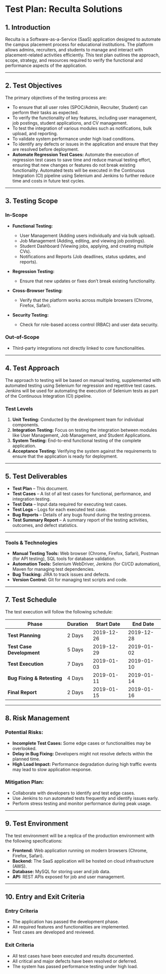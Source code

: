 # **Test Plan: Reculta Solutions**

## **1. Introduction**
Reculta is a Software-as-a-Service (SaaS) application designed to automate the campus placement process for educational institutions. The platform allows admins, recruiters, and students to manage and interact with placement-related activities efficiently. This test plan outlines the approach, scope, strategy, and resources required to verify the functional and performance aspects of the application.

---

## **2. Test Objectives**
The primary objectives of the testing process are:
- To ensure that all user roles (SPOC/Admin, Recruiter, Student) can perform their tasks as expected.
- To verify the functionality of key features, including user management, job postings, student applications, and CV management.
- To test the integration of various modules such as notifications, bulk upload, and reporting.
- To validate system performance under high load conditions.
- To identify any defects or issues in the application and ensure that they are resolved before deployment.
- **Automate Regression Test Cases:** Automate the execution of regression test cases to save time and reduce manual testing effort, ensuring that new changes or features do not break existing functionality. Automated tests will be executed in the Continuous Integration (CI) pipeline using Selenium and Jenkins to further reduce time and costs in future test cycles.

---

## **3. Testing Scope**
### **In-Scope**
- **Functional Testing:**
  - User Management (Adding users individually and via bulk upload).
  - Job Management (Adding, editing, and viewing job postings).
  - Student Dashboard (Viewing jobs, applying, and creating multiple CVs).
  - Notifications and Reports (Job deadlines, status updates, and reports).

- **Regression Testing:**
  - Ensure that new updates or fixes don’t break existing functionality.

- **Cross-Browser Testing:**
  - Verify that the platform works across multiple browsers (Chrome, Firefox, Safari).

- **Security Testing:**
  - Check for role-based access control (RBAC) and user data security.

### **Out-of-Scope**
- Third-party integrations not directly linked to core functionalities.

---

## **4. Test Approach**
The approach to testing will be based on manual testing, supplemented with automated testing using Selenium for regression and repetitive test cases. Jenkins will be used for automating the execution of Selenium tests as part of the Continuous Integration (CI) pipeline.

### **Test Levels**
1. **Unit Testing:** Conducted by the development team for individual components.
2. **Integration Testing:** Focus on testing the integration between modules like User Management, Job Management, and Student Applications.
3. **System Testing:** End-to-end functional testing of the complete application.
4. **Acceptance Testing:** Verifying the system against the requirements to ensure that the application is ready for deployment.

---

## **5. Test Deliverables**
- **Test Plan** – This document.
- **Test Cases** – A list of all test cases for functional, performance, and integration testing.
- **Test Data** – Input data required for executing test cases.
- **Test Logs** – Logs for each executed test case.
- **Bug Reports** – Details of any bugs found during the testing process.
- **Test Summary Report** – A summary report of the testing activities, outcomes, and defect statistics.

---

### **Tools & Technologies**
- **Manual Testing Tools:** Web browser (Chrome, Firefox, Safari), Postman (for API testing), SQL tools for database validation.
- **Automation Tools:** Selenium WebDriver, Jenkins (for CI/CD automation), Maven for managing test dependencies.
- **Bug Tracking:** JIRA to track issues and defects.
- **Version Control:** Git for managing test scripts and code.

---

## **7. Test Schedule**
The test execution will follow the following schedule:

| **Phase**                | **Duration**         | **Start Date** | **End Date** |
|--------------------------|----------------------|----------------|--------------|
| **Test Planning**         | 2 Days               | 2019-12-26     | 2019-12-28   |
| **Test Case Development** | 5 Days               | 2019-12-29     | 2019-01-02   |
| **Test Execution**        | 7 Days               | 2019-01-03     | 2019-01-10   |
| **Bug Fixing & Retesting**| 4 Days               | 2019-01-11     | 2019-01-14   |
| **Final Report**          | 2 Days               | 2019-01-15     | 2019-01-16   |

---

## **8. Risk Management**
### **Potential Risks:**
- **Incomplete Test Cases:** Some edge cases or functionalities may be overlooked.
- **Delay in Bug Fixing:** Developers might not resolve defects within the planned time.
- **High Load Impact:** Performance degradation during high traffic events may lead to slow application response.

### **Mitigation Plan:**
- Collaborate with developers to identify and test edge cases.
- Use Jenkins to run automated tests frequently and identify issues early.
- Perform stress testing and monitor performance during peak usage.

---

## **9. Test Environment**
The test environment will be a replica of the production environment with the following specifications:

- **Frontend:** Web application running on modern browsers (Chrome, Firefox, Safari).
- **Backend:** The SaaS application will be hosted on cloud infrastructure (AWS).
- **Database:** MySQL for storing user and job data.
- **API:** REST APIs exposed for job and user management.

---

## **10. Entry and Exit Criteria**

### **Entry Criteria**
- The application has passed the development phase.
- All required features and functionalities are implemented.
- Test cases are developed and reviewed.

### **Exit Criteria**
- All test cases have been executed and results documented.
- All critical and major defects have been resolved or deferred.
- The system has passed performance testing under high load.
